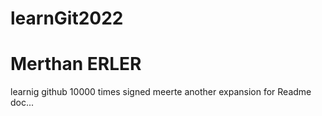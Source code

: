 # learnGit2022


# Merthan ERLER
learnig github 10000 times 
signed meerte 
another expansion for Readme doc...

